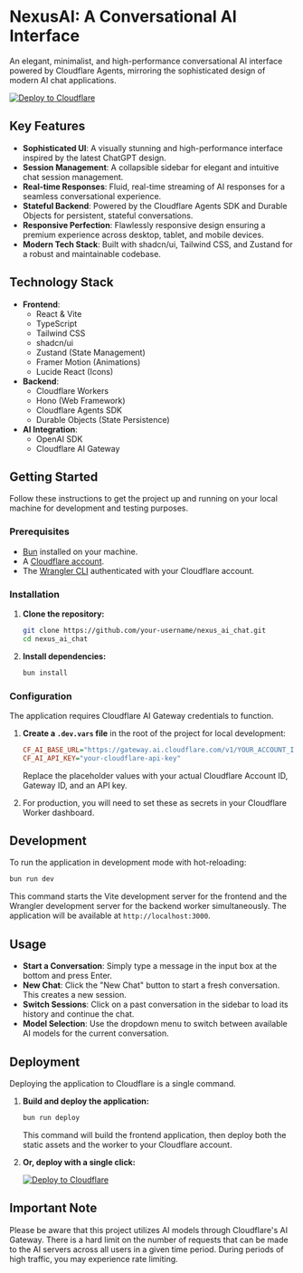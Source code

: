# NexusAI: A Conversational AI Interface

An elegant, minimalist, and high-performance conversational AI interface powered by Cloudflare Agents, mirroring the sophisticated design of modern AI chat applications.

[![Deploy to Cloudflare](https://deploy.workers.cloudflare.com/button)](https://deploy.workers.cloudflare.com/?url=https://github.com/Brajesh2022/nexusai-a-conversational-ai-interface)

## Key Features

- **Sophisticated UI**: A visually stunning and high-performance interface inspired by the latest ChatGPT design.
- **Session Management**: A collapsible sidebar for elegant and intuitive chat session management.
- **Real-time Responses**: Fluid, real-time streaming of AI responses for a seamless conversational experience.
- **Stateful Backend**: Powered by the Cloudflare Agents SDK and Durable Objects for persistent, stateful conversations.
- **Responsive Perfection**: Flawlessly responsive design ensuring a premium experience across desktop, tablet, and mobile devices.
- **Modern Tech Stack**: Built with shadcn/ui, Tailwind CSS, and Zustand for a robust and maintainable codebase.

## Technology Stack

- **Frontend**:
  - React & Vite
  - TypeScript
  - Tailwind CSS
  - shadcn/ui
  - Zustand (State Management)
  - Framer Motion (Animations)
  - Lucide React (Icons)
- **Backend**:
  - Cloudflare Workers
  - Hono (Web Framework)
  - Cloudflare Agents SDK
  - Durable Objects (State Persistence)
- **AI Integration**:
  - OpenAI SDK
  - Cloudflare AI Gateway

## Getting Started

Follow these instructions to get the project up and running on your local machine for development and testing purposes.

### Prerequisites

- [Bun](https://bun.sh/) installed on your machine.
- A [Cloudflare account](https://dash.cloudflare.com/sign-up).
- The [Wrangler CLI](https://developers.cloudflare.com/workers/wrangler/install-and-update/) authenticated with your Cloudflare account.

### Installation

1.  **Clone the repository:**
    ```bash
    git clone https://github.com/your-username/nexus_ai_chat.git
    cd nexus_ai_chat
    ```

2.  **Install dependencies:**
    ```bash
    bun install
    ```

### Configuration

The application requires Cloudflare AI Gateway credentials to function.

1.  **Create a `.dev.vars` file** in the root of the project for local development:
    ```ini
    CF_AI_BASE_URL="https://gateway.ai.cloudflare.com/v1/YOUR_ACCOUNT_ID/YOUR_GATEWAY_ID/openai"
    CF_AI_API_KEY="your-cloudflare-api-key"
    ```
    Replace the placeholder values with your actual Cloudflare Account ID, Gateway ID, and an API key.

2.  For production, you will need to set these as secrets in your Cloudflare Worker dashboard.

## Development

To run the application in development mode with hot-reloading:

```bash
bun run dev
```

This command starts the Vite development server for the frontend and the Wrangler development server for the backend worker simultaneously. The application will be available at `http://localhost:3000`.

## Usage

- **Start a Conversation**: Simply type a message in the input box at the bottom and press Enter.
- **New Chat**: Click the "New Chat" button to start a fresh conversation. This creates a new session.
- **Switch Sessions**: Click on a past conversation in the sidebar to load its history and continue the chat.
- **Model Selection**: Use the dropdown menu to switch between available AI models for the current conversation.

## Deployment

Deploying the application to Cloudflare is a single command.

1.  **Build and deploy the application:**
    ```bash
    bun run deploy
    ```
    This command will build the frontend application, then deploy both the static assets and the worker to your Cloudflare account.

2.  **Or, deploy with a single click:**

    [![Deploy to Cloudflare](https://deploy.workers.cloudflare.com/button)](https://deploy.workers.cloudflare.com/?url=https://github.com/Brajesh2022/nexusai-a-conversational-ai-interface)

## Important Note

Please be aware that this project utilizes AI models through Cloudflare's AI Gateway. There is a hard limit on the number of requests that can be made to the AI servers across all users in a given time period. During periods of high traffic, you may experience rate limiting.